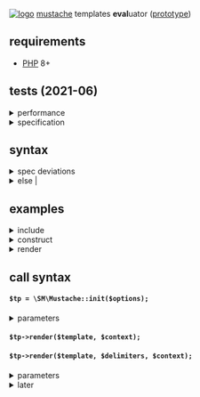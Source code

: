 [![logo](https://raw.githack.com/determin1st/sm-mustache/master/tests/logo.jpg)](https://youtu.be/mQ_AdzWE5Ec)
[mustache](https://mustache.github.io/) templates **eval**uator ([prototype](https://github.com/bobthecow/mustache.php))

## requirements
- [PHP](https://www.php.net/) 8+

## tests (2021-06)
<details>
<summary>performance</summary>

test loops over mustache spec files (except lambdas), fails are skipped and counted.
[mustache.js](https://github.com/janl/mustache.js) fails in one test: [issue](https://github.com/janl/mustache.js/issues/65)
[![vs](https://raw.githack.com/determin1st/sm-mustache/master/tests/speed.jpg)](https://github.com/determin1st/sm-mustache#tests)
:point_up: PHPv8.0.7 with JIT, NODEv10.14.2
---
</details>
<details>
<summary>specification</summary>

<https://github.com/mustache/spec>
[![comments](https://raw.githack.com/determin1st/sm-mustache/master/tests/comments.jpg)](https://github.com/determin1st/sm-mustache#tests)
[![interpolation](https://raw.githack.com/determin1st/sm-mustache/master/tests/interpolation.jpg)](https://github.com/determin1st/sm-mustache#tests)
:point_up: `{{{triple_stashes}}}` are not supported
[![inverted](https://raw.githack.com/determin1st/sm-mustache/master/tests/inverted.jpg)](https://github.com/determin1st/sm-mustache#tests)
[![lambdas](https://raw.githack.com/determin1st/sm-mustache/master/tests/lambdas.jpg)](https://github.com/determin1st/sm-mustache#tests)
:point_up: delimiter alternation in template is not supported,
the last one is [doubtful](https://github.com/mustache/spec/issues/128).
[![sections](https://raw.githack.com/determin1st/sm-mustache/master/tests/sections.jpg)](https://github.com/determin1st/sm-mustache#tests)
---
</details>

## syntax
<details>
<summary>spec deviations</summary>

- no `<` template parent, inheritance.
- no `>` template partials, inheritance.
- no `=` template delimiters modifier.
  rendering with non-instance delimiters is possible
  but rendered templates will not be cached, assuming,
  custom delimiters are used for preparations.
- non-escaping by default, escaper function or a flag must be specified explicitly.
- no `{{{trippleStashes}}}`, this may be set with `&` variable tag.
- template recursions are disabled by default.
</details>
<details>
<summary>else |</summary>

Else sections `|` may be used inside both if `#` and if not `^` blocks:
```
{{#block}} yes {{|}} no {{/block}}
{{^block}} no {{|}} yes {{/block}}
```
block resolves `falsy`:
```
 no 
 no 
```
block resolves `truthy`:
```
 yes 
 yes 
```
</details>

## examples
<details>
<summary>include</summary>

```php
# dropped into <project_home>/inc/mustache.php
require_once __DIR__.DIRECTORY_SEPARATOR.'.inc.'.DIRECTORY_SEPARATOR.'mustache.php';
```
</details>
<details>
<summary>construct</summary>

```php
# defaults
$tp = \SM\Mustache::init([
  'delims'  => '{{ }}',
  'logger'  => null,  # callable, for debug logs
  'helpers' => null,  # context fallbacks array/object
  'escaper' => false, # callable, variables escaper (or truthy for HTML escaping)
  'recur'   => false, # template recursion flag
]);

# same (defaults)
$tp = \SM\Mustache::init();

# mustache spec compatible
$mp = \SM\Mustache::init([
  'escaper' => true,  # htmlspecialchars($variable)
  'recur'   => true,  # checks function result for delimiters and re-renders
]);
```
</details>
<details>
<summary>render</summary>

```php
# ...
# ...
# ...
```
</details>


## call syntax
#### `$tp = \SM\Mustache::init($options);`
<details>
<summary>parameters</summary>

todo
</details>

#### `$tp->render($template, $context);`
#### `$tp->render($template, $delimiters, $context);`
<details>
<summary>parameters</summary>

todo
</details>










<details>
  <summary>later</summary>


## block operators `==`, `>`, `<`, `>=`, `<=`
## block reindentation

# syntax
## delimiters
a pair of markers around constructs, for example `{{` and `}}`.
minimal size of a marker is 2 characters, maximal is 4.
the pair sizes may differ, for example `<!--` and `-->` are valid delimiters.
## variables
a name inside delimiters identify a variable, for example `{{name}}`.
a variable will be substituted by name with the specified data.
surrounding spaces are ignored so, `{{ name }}` is also valid.
the name of variable must be alpha-numeric, like `{{1}}`, `{{name}}`, `{{name1}}` or `{{1name}}`.
the exception is a variables chain `{{item.1.has.name}}` (called dot notation in the origin).
## block
## inverted block

# examples
## multipass
## helpers
</details>


